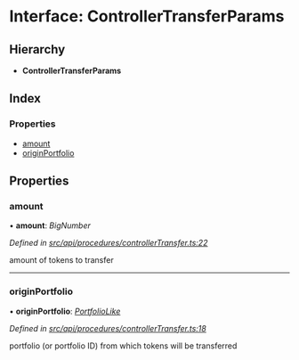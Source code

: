 # Interface: ControllerTransferParams

## Hierarchy

* **ControllerTransferParams**

## Index

### Properties

* [amount](controllertransferparams.md#amount)
* [originPortfolio](controllertransferparams.md#originportfolio)

## Properties

###  amount

• **amount**: *BigNumber*

*Defined in [src/api/procedures/controllerTransfer.ts:22](https://github.com/PolymathNetwork/polymesh-sdk/blob/7362b318/src/api/procedures/controllerTransfer.ts#L22)*

amount of tokens to transfer

___

###  originPortfolio

• **originPortfolio**: *[PortfolioLike](../globals.md#portfoliolike)*

*Defined in [src/api/procedures/controllerTransfer.ts:18](https://github.com/PolymathNetwork/polymesh-sdk/blob/7362b318/src/api/procedures/controllerTransfer.ts#L18)*

portfolio (or portfolio ID) from which tokens will be transferred
